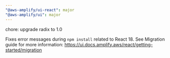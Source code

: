 ```yaml
---
"@aws-amplify/ui-react": major
"@aws-amplify/ui": major
---
```


chore: upgrade radix to 1.0

Fixes error messages during `npm install` related to React 18. See Migration guide for more information:
https://ui.docs.amplify.aws/react/getting-started/migration
